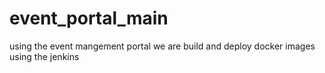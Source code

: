 # event_portal_main
using the event mangement portal we are build and deploy docker images using the jenkins
